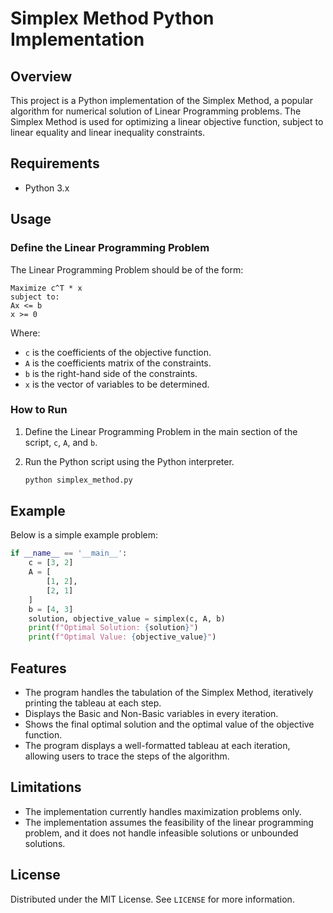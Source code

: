# Simplex Method Python Implementation

## Overview

This project is a Python implementation of the Simplex Method, a popular algorithm for numerical solution of Linear Programming problems. The Simplex Method is used for optimizing a linear objective function, subject to linear equality and linear inequality constraints.

## Requirements

- Python 3.x

## Usage

### Define the Linear Programming Problem

The Linear Programming Problem should be of the form:

```
Maximize c^T * x
subject to:
Ax <= b
x >= 0
```

Where:
- `c` is the coefficients of the objective function.
- `A` is the coefficients matrix of the constraints.
- `b` is the right-hand side of the constraints.
- `x` is the vector of variables to be determined.

### How to Run

1. Define the Linear Programming Problem in the main section of the script, `c`, `A`, and `b`.
2. Run the Python script using the Python interpreter.

   ```sh
   python simplex_method.py
   ```

## Example

Below is a simple example problem:

```python
if __name__ == '__main__':
    c = [3, 2]
    A = [
        [1, 2],
        [2, 1]
    ]
    b = [4, 3]
    solution, objective_value = simplex(c, A, b)
    print(f"Optimal Solution: {solution}")
    print(f"Optimal Value: {objective_value}")
```

## Features

- The program handles the tabulation of the Simplex Method, iteratively printing the tableau at each step.
- Displays the Basic and Non-Basic variables in every iteration.
- Shows the final optimal solution and the optimal value of the objective function.
- The program displays a well-formatted tableau at each iteration, allowing users to trace the steps of the algorithm.

## Limitations

- The implementation currently handles maximization problems only.
- The implementation assumes the feasibility of the linear programming problem, and it does not handle infeasible solutions or unbounded solutions.

## License

Distributed under the MIT License. See `LICENSE` for more information.
